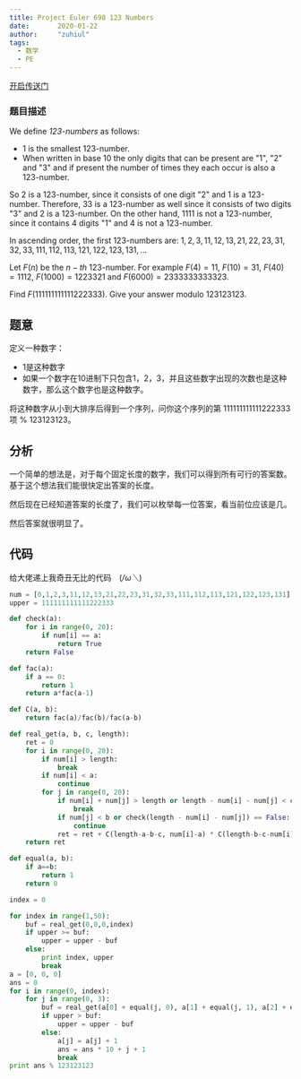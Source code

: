 ```yaml
---
title: Project Euler 698 123 Numbers
date:       2020-01-22
author:     "zuhiul"
tags:
  - 数学
  - PE
---
```



[开启传送门](https://projecteuler.net/problem=698)

### 题目描述
<!-- more -->

We define *123-numbers* as follows:

- 1 is the smallest 123-number.
- When written in base 10 the only digits that can be present are "1", "2" and "3" and if present the number of times they each occur is also a 123-number.

So 2 is a 123-number, since it consists of one digit "2" and 1 is a 123-number. Therefore, 33 is a 123-number as well since it consists of two digits "3" and 2 is a 123-number.
On the other hand, 1111 is not a 123-number, since it contains 4 digits "1" and 4 is not a 123-number.

In ascending order, the first 123-numbers are:
$1,2,3,11,12,13,21,22,23,31,32,33,111,112,113,121,122,123,131,\dots$

Let $F(n)$ be the $n-th$ 123-number. For example $F(4)=11$, $F(10)=31$, $F(40)=1112$, $F(1000)=1223321$ and $F(6000)=2333333333323$.

Find $F(111111111111222333)$. Give your answer modulo $123123123$.

## 题意

定义一种数字：

- 1是这种数字
- 如果一个数字在10进制下只包含1，2，3，并且这些数字出现的次数也是这种数字，那么这个数字也是这种数字。

将这种数字从小到大排序后得到一个序列，问你这个序列的第 $111111111111222333$ 项 % $123123123$。

## 分析

一个简单的想法是，对于每个固定长度的数字，我们可以得到所有可行的答案数。基于这个想法我们能很快定出答案的长度。

然后现在已经知道答案的长度了，我们可以枚举每一位答案，看当前位应该是几。

然后答案就很明显了。


## 代码

给大佬递上我奇丑无比的代码　(*/ω＼*)

```python
num = [0,1,2,3,11,12,13,21,22,23,31,32,33,111,112,113,121,122,123,131]
upper = 111111111111222333

def check(a):
    for i in range(0, 20): 
        if num[i] == a:
            return True
    return False

def fac(a): 
    if a == 0:
        return 1
    return a*fac(a-1) 

def C(a, b):
    return fac(a)/fac(b)/fac(a-b)

def real_get(a, b, c, length): 
    ret = 0
    for i in range(0, 20):
        if num[i] > length:
            break
        if num[i] < a:
            continue
        for j in range(0, 20):
            if num[i] + num[j] > length or length - num[i] - num[j] < c:
                break
            if num[j] < b or check(length - num[i] - num[j]) == False:
                continue
            ret = ret + C(length-a-b-c, num[i]-a) * C(length-b-c-num[i], num[j]-b)
    return ret 

def equal(a, b):
    if a==b:
        return 1
    return 0

index = 0

for index in range(1,50):
    buf = real_get(0,0,0,index)
    if upper >= buf:
        upper = upper - buf
    else:
        print index, upper
        break
a = [0, 0, 0]
ans = 0
for i in range(0, index):
    for j in range(0, 3):
        buf = real_get(a[0] + equal(j, 0), a[1] + equal(j, 1), a[2] + equal(j, 2), index)
        if upper > buf:
            upper = upper - buf
        else:
            a[j] = a[j] + 1
            ans = ans * 10 + j + 1
            break
print ans % 123123123
```

